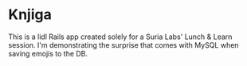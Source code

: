 # Knjiga
This is a lidl Rails app created solely for a Suria Labs' Lunch & Learn session.
I'm demonstrating the surprise that comes with MySQL when saving emojis to the DB.